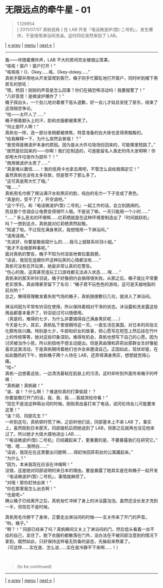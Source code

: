 # 无限远点的牵牛星 - 01
> 1.129954  
> [ 2011/07/07 真帆视角 ] 在 LAB 开发『电话微波炉(暂)·二号机』，发生爆炸，于是借用淋浴间洗澡。这时冈伦突然来到了 LAB。  

| [←prev](./0152) | [menu](../) | [next→](./0154) |

---

轰——伴随着爆炸声，LAB 不大的房间完全被烟尘笼罩。  
“咳咳！窗户！窗户打开！”  
“咳咳咳！O、Okey……咳、Okey-dokey……”  
真帆手脚并用地从开发室爬到客厅。桶子则手忙脚乱地打开窗户，同时听到楼下男房东的怒吼：  
“喂，桥田！刚刚的声音是怎么回事？你们在搞恐怖活动吗！我要报警了！”  
“八好意思！是微波炉爆炸了！”  
桶子探出头，一个劲儿地对着楼下低头道歉，好一会儿才姑且安抚了房东，结束了这场隔空争论。  
“哈——太吓人了……”  
桶子擦着额头上的汗，脸和衣服都被熏黑了。  
“何止是吓人啊！”  
真帆也一样，连一部分发梢都被燎焦，特意准备的白大褂也变得黑黢黢的。  
“给我解释一下，为什么突然会冒烟！？”  
“我觉得是微波炉本身的原因。因为是从大件垃圾场捡回来的，可能哪里短路了。”  
“居然是捡回来的——你啊！我们在制造的，可是能留名人类史的伟大发明啊！你却用大件垃圾作为部件？！”  
“商用微波炉太贵了……”  
“真是难以置信……！我的信用卡也拿去用吧，不管怎么说给我搞定它！”  
虽然真帆也没有太多存款，但是管不了那么多了。  
“这可真是帮大忙了哦。”  
“唉……”  
真帆用毛巾擦了擦沾满汗水和黑灰的脸，纯白的毛巾一下子变成了黑色。  
“真是的，受不了了，开空调吧。”  
“这个不行。和『电话微波炉(暂)·二号机』一起工作的话，会立刻跳闸的。  
 而且那个空调会让电费变得很吓人哦。不是说了嘛，一天只能用一个小时……”  
“……”
多么恶劣的环境啊……红莉栖就是在这种环境里制造出了『时间跳跃机』吗？一想到这点，真帆就对红莉栖肃然起敬。  
“知道了啦。不过现在满身黑灰，我想借用一下淋浴间。”  
“请用请用。”  
“先说好，你要是敢偷窥什么的……我马上就联系铃羽小姐。”  
“我才不会做那种事呢。”  
面对真帆的警告，桶子不知为何沮丧地耷拉着肩膀。  
“话说，我现在连跟你开这种玩笑的心情都没有……”  
真帆可没有在开玩笑，她是非常认真的在警告。  
“伤心的我，这周甚至连玩工口游戏都无法进入状态……唉……”  
真帆来的那天听铃羽说，桶子好像把约会搞得很失败。从那之后，桶子就比平常要老实很多。真由理甚至留下了名句：“桶子君不玩色色的游戏，这可是天崩地裂的前兆哟！”  
总之，懒得搭理散发着失败气场的桶子，真帆随便敷衍几句，就进入了淋浴间。  

淋浴间因为平常有铃羽在使用，所以保持着相对干净的状态。沐浴露和洗发露这些用品都基本备齐了，铃羽说过可以随便用。  
（真是的，难得的七夕，为什么非要搞得自己满身黑灰呢……）  
今天是七夕。其实，真帆私下里很期待这一天。一直生活在美国，对日本的风俗文化颇有些兴趣。特别是七夕，牛郎和织女的故事，把心愿写在短签上然后挂在竹叶上的传统等等，她对这些印象深刻。难得有机会，真帆也想写下自己的心愿。因为讨厌被当作小孩，所以别扭地不想主动提出。但是真由理和菲莉丝那群女生好像挺喜欢这类活动，于是真帆期待着她们也许会来邀请自己。正因如此，现状却是，在如此酷热的下午，她和桶子两个人待在 LAB，还弄得满身黑灰，想想就觉得心痛。  
“哈\~”  
真帆一边想着这些，一边清洗着粘在肌肤上的污渍。这时却听到外面传来桶子的呼唤：  
“真帆碳！真帆碳！”  
“诶、诶！？什么啊！？难道你真的打算偷窥！？  
 你要是敢打开门的话，我、我、我……我就哭给你看！”  
“现在不是说这种萌台词的时候。刚刚真由喜打来了电话，说冈伦待会儿可能要来这里！”  
“诶？冈、冈部先生？”  
一听到这句，真帆顿时慌了神。之前听他们说，冈部基本上不来 LAB 了。事实上，虽然刚到日本那天，冈部接机后把她送到了 LAB，但那之后就再也没见他来过了。所以她才大摇大摆地进出 LAB……  
“『电话微波炉(暂)·二号机』已经藏起来了，更重要的是，不要暴露我们在研究它。”  
“嗯、嗯……我明白……”  
“话说，我现在在这里要出问题啊……得赶快回菲莉丝的公寓藏起来。”  
“为什么？”  
“因为，本来我现在应该在冲绳啊！”  
没错，这是她对冈部说明的来日本的理由。要是暴露了她其实是在和桶子一起开发『电话微波炉(暂)·二号机』，事情就麻烦了。  
“对哦！那你赶快出来！”  
“你在那里我怎么出去啊！”  
“也是呢\~”  
确认桶子已经离开之后，真帆匆忙冲掉了身上的沐浴露泡泡。虽然还没长发才洗到一半，但现在不是时候。  

真帆用毛巾擦干了身体，正要走出淋浴间的时候——玄关传来了开门的声音。  
“哟，桶子。”  
“啊？！”
冈部已经来了吗？真帆瞬间又关上了淋浴间的门，然后低头看着一丝不挂的自己，呆住了。脱下衣服的都散落在门外，没办法在不被冈部注意到的情况下拿到。既然如此，只好保持这样毫无防备的姿态，先躲起来熬着了。  
（可这样……实在是、怎么说……实在是冷静不下来啊……！）  


<br/>

> (to be continued)

---

| [←prev](./0152) | [menu](../) | [next→](./0154) |
